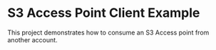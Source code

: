 # S3 Access Point Client Example

This project demonstrates how to consume an S3 Access point from another account.
